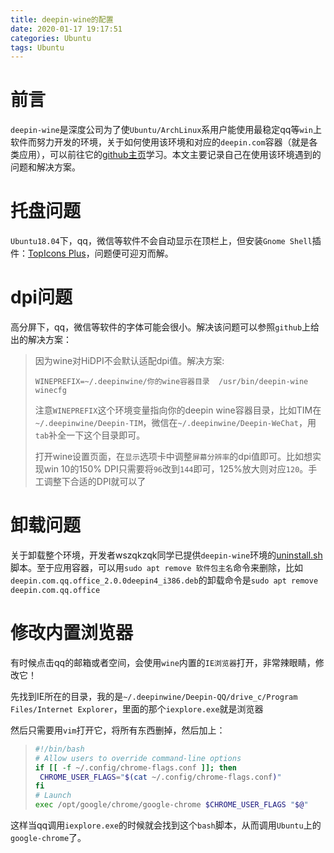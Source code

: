 ```yaml
---
title: deepin-wine的配置
date: 2020-01-17 19:17:51
categories: Ubuntu
tags: Ubuntu
---
```

# 前言
`deepin-wine`是深度公司为了使`Ubuntu/ArchLinux`系用户能使用最稳定qq等`win`上软件而努力开发的环境，关于如何使用该环境和对应的`deepin.com`容器（就是各类应用），可以前往它的[github主页](https://github.com/wszqkzqk/deepin-wine-ubuntu)学习。本文主要记录自己在使用该环境遇到的问题和解决方案。
<!--more-->



# 托盘问题

`Ubuntu18.04`下，qq，微信等软件不会自动显示在顶栏上，但安装`Gnome Shell`插件：[TopIcons Plus](https://extensions.gnome.org/extension/1031/topicons/)，问题便可迎刃而解。




# dpi问题

高分屏下，qq，微信等软件的字体可能会很小。解决该问题可以参照`github`上给出的解决方案：

>因为wine对HiDPI不会默认适配dpi值。解决方案:
>
>```
>WINEPREFIX=~/.deepinwine/你的wine容器目录  /usr/bin/deepin-wine  winecfg
>```
>
>注意`WINEPREFIX`这个环境变量指向你的deepin wine容器目录，比如TIM在`~/.deepinwine/Deepin-TIM`，微信在`~/.deepinwine/Deepin-WeChat`，用`tab`补全一下这个目录即可。
>
>打开wine设置页面，在`显示`选项卡中调整`屏幕分辨率`的dpi值即可。比如想实现win 10的150% DPI只需要将`96`改到`144`即可，125%放大则对应`120`。手工调整下合适的DPI就可以了




# 卸载问题

关于卸载整个环境，开发者wszqkzqk同学已提供`deepin-wine`环境的[uninstall.sh](https://github.com/wszqkzqk/deepin-wine-ubuntu/blob/master/uninstall.sh)脚本。至于应用容器，可以用`sudo apt remove 软件包主名`命令来删除，比如`deepin.com.qq.office_2.0.0deepin4_i386.deb`的卸载命令是`sudo apt remove deepin.com.qq.office`



# 修改内置浏览器

有时候点击qq的邮箱或者空间，会使用`wine`内置的`IE浏览器`打开，非常辣眼睛，修改它！

先找到IE所在的目录，我的是`~/.deepinwine/Deepin-QQ/drive_c/Program Files/Internet Explorer`，里面的那个`iexplore.exe`就是浏览器

然后只需要用`vim`打开它，将所有东西删掉，然后加上：
> ``` bash
> #!/bin/bash
> # Allow users to override command-line options
> if [[ -f ~/.config/chrome-flags.conf ]]; then
>  CHROME_USER_FLAGS="$(cat ~/.config/chrome-flags.conf)"
> fi
> # Launch
> exec /opt/google/chrome/google-chrome $CHROME_USER_FLAGS "$@"
>```

这样当qq调用`iexplore.exe`的时候就会找到这个`bash`脚本，从而调用`Ubuntu`上的`google-chrome`了。

